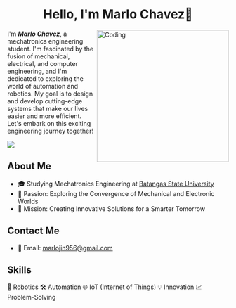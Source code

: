 <h1 align="center">Hello, I'm Marlo Chavez👋</h1>
<img align="right" alt="Coding" width="300" src="https://media.giphy.com/media/MeJgB3yMMwIaHmKD4z/giphy.gif">

I'm <i><b>Marlo Chavez</i></b>, a mechatronics engineering student. I'm fascinated by the fusion of mechanical, electrical, and computer engineering, and I'm dedicated to exploring the world of automation and robotics. My goal is to design and develop cutting-edge systems that make our lives easier and more efficient. Let's embark on this exciting engineering journey together!
<p align="left"> <img src="https://komarev.com/ghpvc/?username=MarloChavez&label=Profile%20views&color=0e75b6&style=flat"/></p>

<!-- About Me -->

## About Me  
- 🎓 Studying Mechatronics Engineering at [Batangas State University](https://batstate-u.edu.ph/)
- 🌟 Passion: Exploring the Convergence of Mechanical and Electronic Worlds
- 🚀 Mission: Creating Innovative Solutions for a Smarter Tomorrow

<!-- Contact Information -->
## Contact Me
- 📧 Email: [marlojin956@gmail.com](mailto:marlojin956@gmail.com)


<!-- Skills -->
## Skills
🤖 Robotics
🛠️ Automation
🌐 IoT (Internet of Things)
💡 Innovation
📈 Problem-Solving
